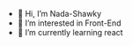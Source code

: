 - 👋 Hi, I’m Nada-Shawky
- 👀 I’m interested in Front-End
- 🌱 I’m currently learning react

<!---
Nada-Shawky/Nada-Shawky is a ✨ special ✨ repository because its `README.md` (this file) appears on your GitHub profile.
You can click the Preview link to take a look at your changes.
--->
